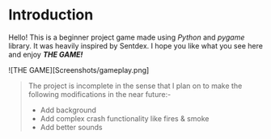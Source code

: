 # Introduction  

Hello! This is a beginner project game made using _Python_ and _pygame_ library. It was heavily inspired by Sentdex. I hope you like what you see here and enjoy **_THE GAME!_**  

![THE GAME][Screenshots/gameplay.png]



>The project is incomplete in the sense that I plan on to make the following modifications in the near future:-
>  * Add background
>  * Add complex crash functionality like fires & smoke
>  * Add better sounds


